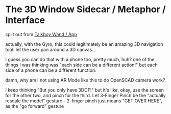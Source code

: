 # The 3D Window Sidecar / Metaphor / Interface

split out from [Talkboy Wand / App](013b9cef-fe03-49cd-9641-81caf3733a64.md)

actually, with the Gyro, this could legitimately be an amazing 3D navigation tool: let the user pan around a 3D canvas...

I guess you can do that with a phone too, pretty much, huh? one of the things I was thinking was "each side can be a different action!" but each side of a phone can be a different function.

damn, why am I not using AR Mode like this to do OpenSCAD camera work?

I keep thinking "But you only have 3DOF!" but it's like, okay, use the screen for the other two, and pinch for the third. Let 3-Finger Pinch be the "actually rescale the model" gesture - 2-finger pinch just means "GET OVER HERE", as the "go forward" gesture
